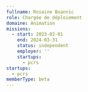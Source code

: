 ```yaml
---
fullname: Rosaine Buannic
role: Chargée de déploiement
domaine: Animation
missions:
  - start: 2023-02-01
    end: 2024-03-31
    status: independent
    employer: ''
    startups:
      - pcrs
startups:
  - pcrs
memberType: beta
---
```

